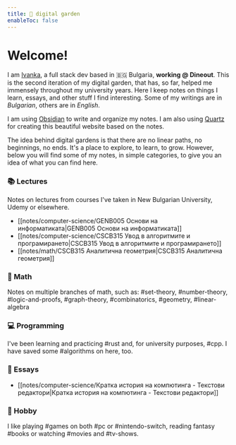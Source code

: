 ```yaml
---  
title: 🌱 digital garden  
enableToc: false  
---  
```

# Welcome!  
  
I am [Ivanka](https://itodorova.dev), a full stack dev based in 🇧🇬 Bulgaria, **working @ Dineout**. This is the second iteration of my digital garden, that has, so far, helped me immensely throughout my university years. Here I keep notes on things I learn, essays, and other stuff I find interesting. Some of my writings are in _Bulgarian_, others are in _English_.  
  
I am using [Obsidian](https://obsidian.md) to write and organize my notes. I am also using [Quartz](https://github.com/jackyzha0/quartz) for creating this beautiful website based on the notes.   
  
The idea behind digital gardens is that there are no linear paths, no beginnings, no ends. It's a place to explore, to learn, to grow. However, below you will find some of my notes, in simple categories, to give you an idea of what you can find here.  
  
### 📚 Lectures  
Notes on lectures from courses I've taken in New Bulgarian University, Udemy or elsewhere.
- [[notes/computer-science/GENB005 Основи на информатиката|GENB005 Основи на информатиката]]  
- [[notes/computer-science/CSCB315 Увод в алгоритмите и програмирането|CSCB315 Увод в алгоритмите и програмирането]]  
- [[notes/math/CSCB315 Аналитична геометрия|CSCB315 Аналитична геометрия]]
  
### 🧮 Math  
Notes on multiple branches of math, such as: #set-theory, #number-theory, #logic-and-proofs, #graph-theory, #combinatorics, #geometry, #linear-algebra 
  
### 💻 Programming  
I've been learning and practicing #rust and, for university purposes, #cpp. I have saved some #algorithms on here, too.
  
### 📝 Essays  
- [[notes/computer-science/Кратка история на компютинга - Текстови редактори|Кратка история на компютинга - Текстови редактори]]

### 🎉 Hobby

I like playing #games on both #pc or #nintendo-switch, reading fantasy #books or watching #movies and #tv-shows. 